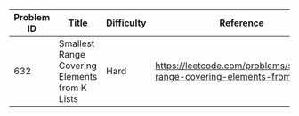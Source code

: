 | Problem ID | Title | Difficulty | Reference
| --- | --- | --- | ---
| 632 | Smallest Range Covering Elements from K Lists | Hard | https://leetcode.com/problems/smallest-range-covering-elements-from-k-lists/
